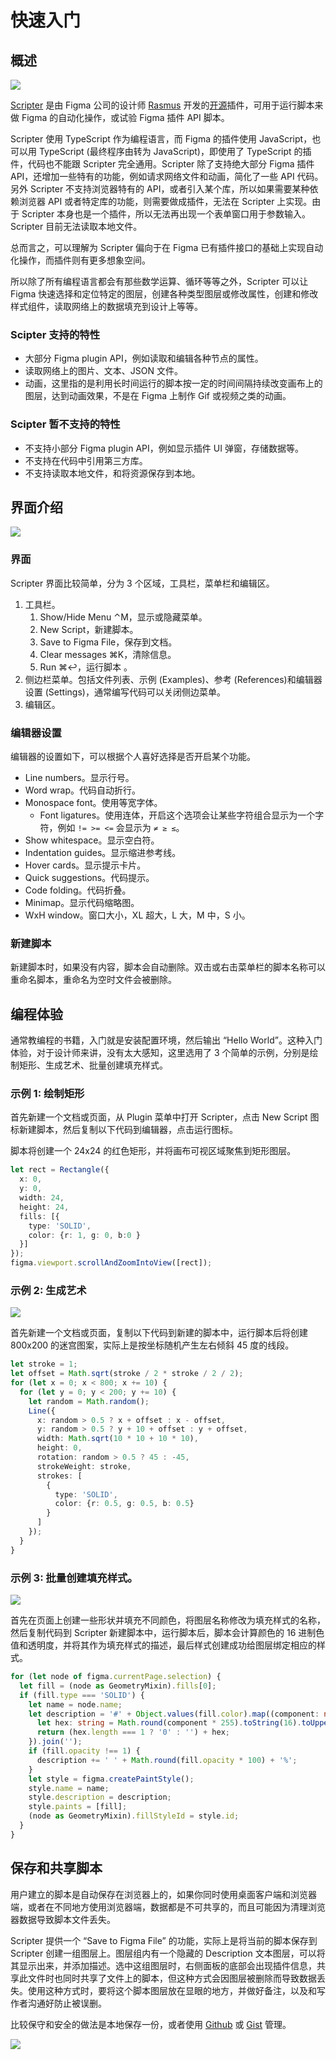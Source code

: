 # 快速入门

## 概述

![](../images/scripter_banner.png)

[Scripter](https://www.figma.com/community/plugin/757836922707087381/Scripter) 是由 Figma 公司的设计师 [Rasmus](https://rsms.me/) 开发的[开源](https://github.com/rsms/scripter)插件，可用于运行脚本来做 Figma 的自动化操作，或试验 Figma 插件 API 脚本。

Scripter 使用 TypeScript 作为编程语言，而 Figma 的插件使用 JavaScript，也可以用 TypeScript (最终程序由转为 JavaScript)，即使用了 TypeScript 的插件，代码也不能跟 Scripter 完全通用。Scripter 除了支持绝大部分 Figma  插件 API，还增加一些特有的功能，例如请求网络文件和动画，简化了一些 API 代码。另外 Scripter 不支持浏览器特有的 API，或者引入某个库，所以如果需要某种依赖浏览器 API 或者特定库的功能，则需要做成插件，无法在 Scripter 上实现。由于 Scripter 本身也是一个插件，所以无法再出现一个表单窗口用于参数输入。Scripter 目前无法读取本地文件。

总而言之，可以理解为 Scripter 偏向于在 Figma 已有插件接口的基础上实现自动化操作，而插件则有更多想象空间。

所以除了所有编程语言都会有那些数学运算、循环等等之外，Scripter 可以让 Figma 快速选择和定位特定的图层，创建各种类型图层或修改属性，创建和修改样式组件，读取网络上的数据填充到设计上等等。

### Scipter 支持的特性

- 大部分 Figma plugin API，例如读取和编辑各种节点的属性。
- 读取网络上的图片、文本、JSON 文件。
- 动画，这里指的是利用长时间运行的脚本按一定的时间间隔持续改变画布上的图层，达到动画效果，不是在 Figma 上制作 Gif 或视频之类的动画。

### Scipter 暂不支持的特性

- 不支持小部分  Figma plugin API，例如显示插件 UI 弹窗，存储数据等。
- 不支持在代码中引用第三方库。
- 不支持读取本地文件，和将资源保存到本地。

## 界面介绍

![](../images/scripter_ui.png)

### 界面

Scripter 界面比较简单，分为 3 个区域，工具栏，菜单栏和编辑区。

1. 工具栏。
   1. Show/Hide Menu  ⌃M，显示或隐藏菜单。
   2. New Script，新建脚本。
   3. Save to Figma File，保存到文档。
   4. Clear messages ⌘K，清除信息。
   5. Run ⌘↩︎，运行脚本 。
2. 侧边栏菜单。包括文件列表、示例 (Examples)、参考 (References)和编辑器设置 (Settings)，通常编写代码可以关闭侧边菜单。
3. 编辑区。

### 编辑器设置

编辑器的设置如下，可以根据个人喜好选择是否开启某个功能。

- Line numbers。显示行号。
- Word wrap。代码自动折行。
- Monospace font。使用等宽字体。
  - Font ligatures。使用连体，开启这个选项会让某些字符组合显示为一个字符，例如 `!= >= <=` 会显示为 `≠ ≥ ≤`。
- Show whitespace。显示空白符。
- Indentation guides。显示缩进参考线。
- Hover cards。显示提示卡片。
- Quick suggestions。代码提示。
- Code folding。代码折叠。
- Minimap。显示代码缩略图。
- WxH window。窗口大小，XL 超大，L 大，M 中，S 小。

### 新建脚本

新建脚本时，如果没有内容，脚本会自动删除。双击或右击菜单栏的脚本名称可以重命名脚本，重命名为空时文件会被删除。

## 编程体验

通常教编程的书籍，入门就是安装配置环境，然后输出 “Hello World”。这种入门体验，对于设计师来讲，没有太大感知，这里选用了 3 个简单的示例，分别是绘制矩形、生成艺术、批量创建填充样式。

### 示例 1: 绘制矩形

首先新建一个文档或页面，从 Plugin 菜单中打开 Scripter，点击 New Script 图标新建脚本，然后复制以下代码到编辑器，点击运行图标。

脚本将创建一个 24x24 的红色矩形，并将画布可视区域聚焦到矩形图层。

```typescript
let rect = Rectangle({
  x: 0,
  y: 0,
  width: 24,
  height: 24,
  fills: [{
    type: 'SOLID',
    color: {r: 1, g: 0, b:0 }
  }]
});
figma.viewport.scrollAndZoomIntoView([rect]);
```

### 示例 2: 生成艺术

![](../images/pattern_example.png)

首先新建一个文档或页面，复制以下代码到新建的脚本中，运行脚本后将创建 800x200 的迷宫图案，实际上是按坐标随机产生左右倾斜 45 度的线段。

```typescript
let stroke = 1;
let offset = Math.sqrt(stroke / 2 * stroke / 2 / 2);
for (let x = 0; x < 800; x += 10) {
  for (let y = 0; y < 200; y += 10) {
    let random = Math.random();
    Line({
      x: random > 0.5 ? x + offset : x - offset,
      y: random > 0.5 ? y + 10 + offset : y + offset,
      width: Math.sqrt(10 * 10 + 10 * 10),
      height: 0,
      rotation: random > 0.5 ? 45 : -45,
      strokeWeight: stroke,
      strokes: [
        {
          type: 'SOLID',
          color: {r: 0.5, g: 0.5, b: 0.5}
        }
      ]
    });
  }
}
```

### 示例 3: 批量创建填充样式。

![](../images/create_fill_style.png)

首先在页面上创建一些形状并填充不同颜色，将图层名称修改为填充样式的名称，然后复制代码到 Scripter 新建脚本中，运行脚本后，脚本会计算颜色的 16 进制色值和透明度，并将其作为填充样式的描述，最后样式创建成功给图层绑定相应的样式。

```typescript
for (let node of figma.currentPage.selection) {
  let fill = (node as GeometryMixin).fills[0];
  if (fill.type === 'SOLID') {
    let name = node.name;
    let description = '#' + Object.values(fill.color).map((component: number) => {
      let hex: string = Math.round(component * 255).toString(16).toUpperCase();
      return (hex.length === 1 ? '0' : '') + hex;
    }).join('');
    if (fill.opacity !== 1) {
      description += ' ' + Math.round(fill.opacity * 100) + '%';
    }
    let style = figma.createPaintStyle();
    style.name = name;
    style.description = description;
    style.paints = [fill];
    (node as GeometryMixin).fillStyleId = style.id;
  }
}
```

## 保存和共享脚本

用户建立的脚本是自动保存在浏览器上的，如果你同时使用桌面客户端和浏览器端，或者在不同地方使用浏览器端，数据都是不可共享的，而且可能因为清理浏览器数据导致脚本文件丢失。

Scripter 提供一个 “Save to Figma File” 的功能，实际上是将当前的脚本保存到 Scripter 创建一组图层上。图层组内有一个隐藏的 Description 文本图层，可以将其显示出来，并添加描述。选中这组图层时，右侧面板的底部会出现插件信息，共享此文件时也同时共享了文件上的脚本，但这种方式会因图层被删除而导致数据丢失。使用这种方式时，要将这个脚本图层放在显眼的地方，并做好备注，以及和写作者沟通好防止被误删。

比较保守和安全的做法是本地保存一份，或者使用 [Github](https://github.com/) 或 [Gist](https://gist.github.com/) 管理。

![](../images/save_to_figma_file.png)
